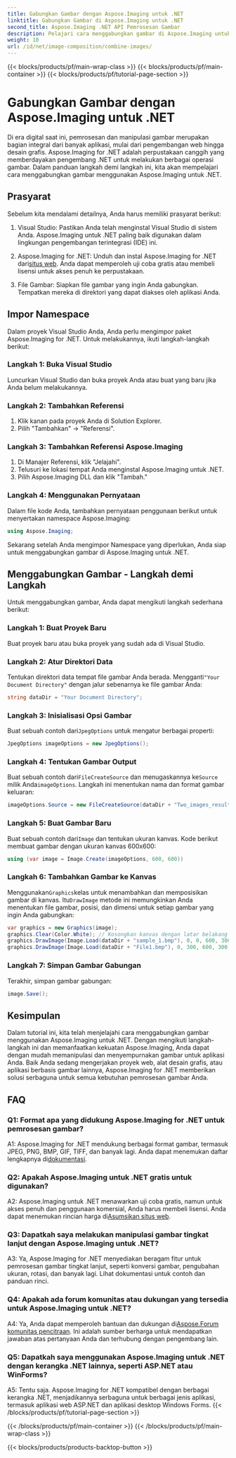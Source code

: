 ```yaml
---
title: Gabungkan Gambar dengan Aspose.Imaging untuk .NET
linktitle: Gabungkan Gambar di Aspose.Imaging untuk .NET
second_title: Aspose.Imaging .NET API Pemrosesan Gambar
description: Pelajari cara menggabungkan gambar di Aspose.Imaging untuk .NET. Panduan langkah demi langkah untuk pemrosesan gambar yang canggih.
weight: 10
url: /id/net/image-composition/combine-images/
---
```


{{< blocks/products/pf/main-wrap-class >}}
{{< blocks/products/pf/main-container >}}
{{< blocks/products/pf/tutorial-page-section >}}

# Gabungkan Gambar dengan Aspose.Imaging untuk .NET

Di era digital saat ini, pemrosesan dan manipulasi gambar merupakan bagian integral dari banyak aplikasi, mulai dari pengembangan web hingga desain grafis. Aspose.Imaging for .NET adalah perpustakaan canggih yang memberdayakan pengembang .NET untuk melakukan berbagai operasi gambar. Dalam panduan langkah demi langkah ini, kita akan mempelajari cara menggabungkan gambar menggunakan Aspose.Imaging untuk .NET. 

## Prasyarat

Sebelum kita mendalami detailnya, Anda harus memiliki prasyarat berikut:

1. Visual Studio: Pastikan Anda telah menginstal Visual Studio di sistem Anda. Aspose.Imaging untuk .NET paling baik digunakan dalam lingkungan pengembangan terintegrasi (IDE) ini.

2.  Aspose.Imaging for .NET: Unduh dan instal Aspose.Imaging for .NET dari[situs web](https://releases.aspose.com/imaging/net/). Anda dapat memperoleh uji coba gratis atau membeli lisensi untuk akses penuh ke perpustakaan.

3. File Gambar: Siapkan file gambar yang ingin Anda gabungkan. Tempatkan mereka di direktori yang dapat diakses oleh aplikasi Anda.

## Impor Namespace

Dalam proyek Visual Studio Anda, Anda perlu mengimpor paket Aspose.Imaging for .NET. Untuk melakukannya, ikuti langkah-langkah berikut:

### Langkah 1: Buka Visual Studio

Luncurkan Visual Studio dan buka proyek Anda atau buat yang baru jika Anda belum melakukannya.

### Langkah 2: Tambahkan Referensi

1. Klik kanan pada proyek Anda di Solution Explorer.
2. Pilih "Tambahkan" -> "Referensi".

### Langkah 3: Tambahkan Referensi Aspose.Imaging

1. Di Manajer Referensi, klik "Jelajahi".
2. Telusuri ke lokasi tempat Anda menginstal Aspose.Imaging untuk .NET.
3. Pilih Aspose.Imaging DLL dan klik "Tambah."

### Langkah 4: Menggunakan Pernyataan

Dalam file kode Anda, tambahkan pernyataan penggunaan berikut untuk menyertakan namespace Aspose.Imaging:

```csharp
using Aspose.Imaging;
```

Sekarang setelah Anda mengimpor Namespace yang diperlukan, Anda siap untuk menggabungkan gambar di Aspose.Imaging untuk .NET.

## Menggabungkan Gambar - Langkah demi Langkah

Untuk menggabungkan gambar, Anda dapat mengikuti langkah sederhana berikut:

### Langkah 1: Buat Proyek Baru

Buat proyek baru atau buka proyek yang sudah ada di Visual Studio.

### Langkah 2: Atur Direktori Data

 Tentukan direktori data tempat file gambar Anda berada. Mengganti`"Your Document Directory"` dengan jalur sebenarnya ke file gambar Anda:

```csharp
string dataDir = "Your Document Directory";
```

### Langkah 3: Inisialisasi Opsi Gambar

 Buat sebuah contoh dari`JpegOptions` untuk mengatur berbagai properti:

```csharp
JpegOptions imageOptions = new JpegOptions();
```

### Langkah 4: Tentukan Gambar Output

 Buat sebuah contoh dari`FileCreateSource` dan menugaskannya ke`Source` milik Anda`imageOptions`. Langkah ini menentukan nama dan format gambar keluaran:

```csharp
imageOptions.Source = new FileCreateSource(dataDir + "Two_images_result_out.bmp", false);
```

### Langkah 5: Buat Gambar Baru

 Buat sebuah contoh dari`Image` dan tentukan ukuran kanvas. Kode berikut membuat gambar dengan ukuran kanvas 600x600:

```csharp
using (var image = Image.Create(imageOptions, 600, 600))
```

### Langkah 6: Tambahkan Gambar ke Kanvas

 Menggunakan`Graphics`kelas untuk menambahkan dan memposisikan gambar di kanvas. Itu`DrawImage` metode ini memungkinkan Anda menentukan file gambar, posisi, dan dimensi untuk setiap gambar yang ingin Anda gabungkan:

```csharp
var graphics = new Graphics(image);
graphics.Clear(Color.White); // Kosongkan kanvas dengan latar belakang putih.
graphics.DrawImage(Image.Load(dataDir + "sample_1.bmp"), 0, 0, 600, 300); // Gambar pertama.
graphics.DrawImage(Image.Load(dataDir + "File1.bmp"), 0, 300, 600, 300);    // Gambar kedua.
```

### Langkah 7: Simpan Gambar Gabungan

Terakhir, simpan gambar gabungan:

```csharp
image.Save();
```

## Kesimpulan

Dalam tutorial ini, kita telah menjelajahi cara menggabungkan gambar menggunakan Aspose.Imaging untuk .NET. Dengan mengikuti langkah-langkah ini dan memanfaatkan kekuatan Aspose.Imaging, Anda dapat dengan mudah memanipulasi dan menyempurnakan gambar untuk aplikasi Anda. Baik Anda sedang mengerjakan proyek web, alat desain grafis, atau aplikasi berbasis gambar lainnya, Aspose.Imaging for .NET memberikan solusi serbaguna untuk semua kebutuhan pemrosesan gambar Anda.

## FAQ

### Q1: Format apa yang didukung Aspose.Imaging for .NET untuk pemrosesan gambar?

 A1: Aspose.Imaging for .NET mendukung berbagai format gambar, termasuk JPEG, PNG, BMP, GIF, TIFF, dan banyak lagi. Anda dapat menemukan daftar lengkapnya di[dokumentasi](https://reference.aspose.com/imaging/net/).

### Q2: Apakah Aspose.Imaging untuk .NET gratis untuk digunakan?

 A2: Aspose.Imaging untuk .NET menawarkan uji coba gratis, namun untuk akses penuh dan penggunaan komersial, Anda harus membeli lisensi. Anda dapat menemukan rincian harga di[Asumsikan situs web](https://purchase.aspose.com/buy).

### Q3: Dapatkah saya melakukan manipulasi gambar tingkat lanjut dengan Aspose.Imaging untuk .NET?

A3: Ya, Aspose.Imaging for .NET menyediakan beragam fitur untuk pemrosesan gambar tingkat lanjut, seperti konversi gambar, pengubahan ukuran, rotasi, dan banyak lagi. Lihat dokumentasi untuk contoh dan panduan rinci.

### Q4: Apakah ada forum komunitas atau dukungan yang tersedia untuk Aspose.Imaging untuk .NET?

 A4: Ya, Anda dapat memperoleh bantuan dan dukungan di[Aspose.Forum komunitas pencitraan](https://forum.aspose.com/). Ini adalah sumber berharga untuk mendapatkan jawaban atas pertanyaan Anda dan terhubung dengan pengembang lain.

### Q5: Dapatkah saya menggunakan Aspose.Imaging untuk .NET dengan kerangka .NET lainnya, seperti ASP.NET atau WinForms?

A5: Tentu saja. Aspose.Imaging for .NET kompatibel dengan berbagai kerangka .NET, menjadikannya serbaguna untuk berbagai jenis aplikasi, termasuk aplikasi web ASP.NET dan aplikasi desktop Windows Forms.
{{< /blocks/products/pf/tutorial-page-section >}}

{{< /blocks/products/pf/main-container >}}
{{< /blocks/products/pf/main-wrap-class >}}

{{< blocks/products/products-backtop-button >}}

